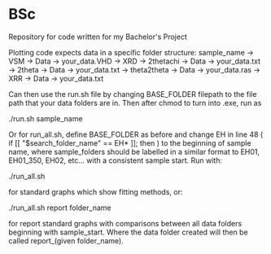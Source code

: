 # BSc
Repository for code written for my Bachelor's Project

Plotting code expects data in a specific folder structure:
sample_name -> VSM -> Data -> your_data.VHD
            -> XRD -> 2thetachi -> Data -> your_data.txt
                   -> 2theta -> Data -> your_data.txt
                   -> theta2theta -> Data -> your_data.ras
                   -> XRR -> Data -> your_data.txt

Can then use the run.sh file by changing BASE_FOLDER filepath to the file path that your data folders are in. Then after chmod to turn into .exe, run as 

./run.sh sample_name

Or for run_all.sh, define BASE_FOLDER as before and change EH in line 48 (  if [[ "$search_folder_name" == EH* ]]; then  ) to the beginning of sample name, where sample_folders should be labelled in a similar format to EH01, EH01_350, EH02, etc... with a consistent sample start. Run with:

./run_all.sh

for standard graphs which show fitting methods, or:

./run_all.sh report folder_name 

for report standard graphs with comparisons between all data folders beginning with sample_start.  Where the data folder created will then be called report_(given folder_name). 
